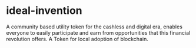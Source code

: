 # ideal-invention
A community based utility token for the cashless and digital era, enables everyone to easily participate and earn from opportunities that this financial revolution offers.  A Token for local adoption of blockchain.
